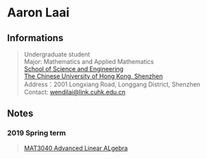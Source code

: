 # Aaron Laai

## Informations
>Undergraduate student  
Major: Mathematics and Applied Mathematics  
[School of Science and Engineering](http://sse.cuhk.edu.cn/en)  
[The Chinese University of Hong Kong, Shenzhen](http://www.cuhk.edu.cn/en)  
Address：2001 Longxiang Road, Longgang District, Shenzhen  
Contact: wendilai@link.cuhk.edu.cn  


## Notes
### 2019 Spring term
>[MAT3040 Advanced Linear ALgebra](https://github.com/AaronLaai/aaronlaai.github.io/raw/master/MAT3040_Advanced_Linear_Algebra/MAT3040_notes.pdf)
